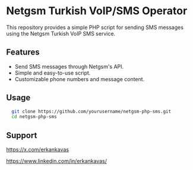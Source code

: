 # Netgsm Turkish VoIP/SMS Operator

This repository provides a simple PHP script for sending SMS messages using the Netgsm Turkish VoIP SMS service.

## Features

- Send SMS messages through Netgsm's API.
- Simple and easy-to-use script.
- Customizable phone numbers and message content.

## Usage 

```bash 
  git clone https://github.com/yourusername/netgsm-php-sms.git
  cd netgsm-php-sms
  ```

## Support

https://x.com/erkankavas

https://www.linkedin.com/in/erkankavas/